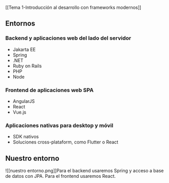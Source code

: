 [[Tema 1-Introducción al desarrollo con frameworks modernos]]

## Entornos
### Backend y aplicaciones web del lado del servidor
+ Jakarta EE
+ Spring
+ .NET
+ Ruby on Rails
+ PHP
+ Node

### Frontend de aplicaciones web SPA
+ AngularJS
+ React
+ Vue.js

### Aplicaciones nativas para desktop y móvil
+ SDK nativos
+ Soluciones cross-plataform, como Flutter o React

## Nuestro entorno
![[nuestro entorno.png]]Para el backend usaremos Spring y acceso a base de datos con JPA. Para el frontend usaremos React.